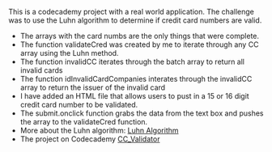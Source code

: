This is a codecademy project with a real world application. The challenge was to use the Luhn algorithm to determine if credit card numbers are valid. 
* The arrays with the card numbs are the only things that were complete.
* The function validateCred was created by me to iterate through any CC array using the Luhn method.
* The function invalidCC iterates through the batch array to return all invalid cards
* The function idInvalidCardCompanies interates through the invalidCC array to return the issuer of the invalid card
* I have added an HTML file that allows users to pust in a 15 or 16 digit credit card number to be validated.
* The submit.onclick function grabs the data from the text box and pushes the array to the validateCred function.
* More about the Luhn algorithm: [Luhn Algorithm](https://en.wikipedia.org/wiki/Luhn_algorithm#Description)
* The project on Codecademy [CC_Validator](https://www.codecademy.com/projects/practice/credit-card-checker)

